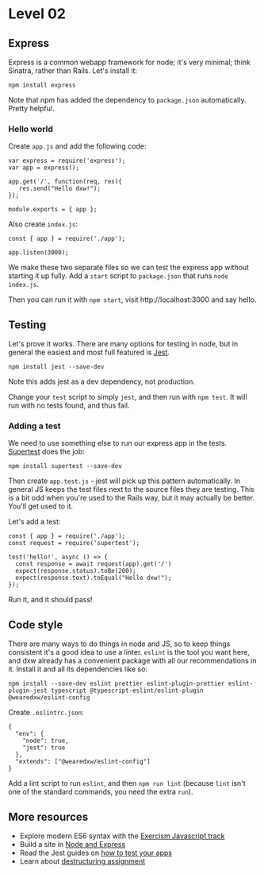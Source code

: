 ---
---
# Level 02

## Express

Express is a common webapp framework for node; it's very minimal; think Sinatra, rather than Rails. Let's install it:

`npm install express`

Note that npm has added the dependency to `package.json` automatically. Pretty helpful.

### Hello world

Create `app.js` and add the following code:

```
var express = require('express');
var app = express();

app.get('/', function(req, res){
   res.send("Hello dxw!");
});

module.exports = { app };
```

Also create `index.js`:

```
const { app } = require('./app');

app.listen(3000);
```

We make these two separate files so we can test the express app without starting it up fully. Add a `start` script to `package.json` that runs `node index.js`.

Then you can run it with `npm start`, visit http://localhost:3000 and say hello.

## Testing

Let's prove it works. There are many options for testing in node, but in general the easiest and most full featured is [Jest](https://jestjs.io/).

`npm install jest --save-dev`

Note this adds jest as a dev dependency, not production.

Change your `test` script to simply `jest`, and then run with `npm test`. It will run with no tests found, and thus fail.

### Adding a test

We need to use something else to run our express app in the tests. [Supertest](https://github.com/visionmedia/supertest) does the job:

`npm install supertest --save-dev`

Then create `app.test.js` - jest will pick up this pattern automatically. In general JS keeps the test files next to the source files they are testing. This is a bit odd when you're used to the Rails way, but it may actually be better. You'll get used to it.

Let's add a test:

```
const { app } = require('./app');
const request = require('supertest');

test('hello!', async () => {
  const response = await request(app).get('/')
  expect(response.status).toBe(200);
  expect(response.text).toEqual("Hello dxw!");
});
```

Run it, and it should pass!

## Code style

There are many ways to do things in node and JS, so to keep things consistent it's a good idea to use a linter. `eslint` is the tool you want here,
and dxw already has a convenient package with all our recommendations in it. Install it and all its dependencies like so:

`npm install --save-dev eslint prettier eslint-plugin-prettier eslint-plugin-jest typescript @typescript-eslint/eslint-plugin @wearedxw/eslint-config`

Create `.eslintrc.json`:

```
{
  "env": {
    "node": true,
    "jest": true
  },
  "extends": ["@wearedxw/eslint-config"]
}
```

Add a lint script to run `eslint`, and then `npm run lint` (because `lint` isn't one of the standard commands, you need the extra `run`).

## More resources

* Explore modern ES6 syntax with the [Exercism Javascript track](https://exercism.io/my/tracks/javascript)
* Build a site in [Node and Express](https://developer.mozilla.org/en-US/docs/Learn/Server-side/Express_Nodejs)
* Read the Jest guides on [how to test your apps](https://jestjs.io/docs/en/getting-started.html)
* Learn about [destructuring assignment](https://developer.mozilla.org/en-US/docs/Web/JavaScript/Reference/Operators/Destructuring_assignment)

